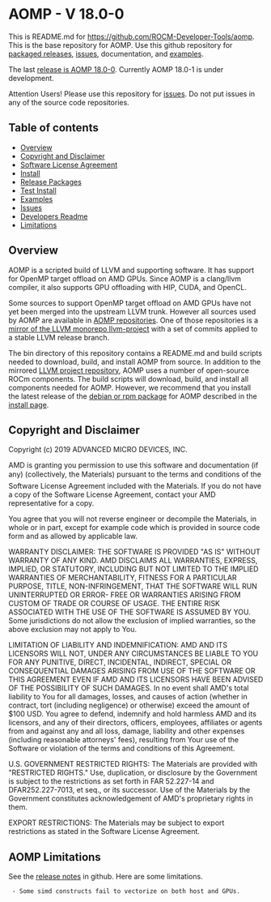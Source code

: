 AOMP - V 18.0-0
==============

This is README.md for https://github.com/ROCM-Developer-Tools/aomp.
This is the base repository for AOMP. Use this github repository for
[packaged releases](https://github.com/ROCm-Developer-Tools/aomp/releases),
[issues](https://github.com/ROCm-Developer-Tools/aomp/issues),
documentation, and
[examples](https://github.com/ROCm-Developer-Tools/aomp/tree/master/examples).

The last [release is AOMP 18.0-0](https://github.com/ROCm-Developer-Tools/aomp/releases).
Currently AOMP 18.0-1 is under development.

Attention Users!  Please use this repository for [issues](https://github.com/ROCm-Developer-Tools/aomp/issues).
Do not put issues in any of the source code repositories.

Table of contents
-----------------

- [Overview](#Overview)
- [Copyright and Disclaimer](#Copyright)
- [Software License Agreement](LICENSE)
- [Install](docs/INSTALL.md)
- [Release Packages](https://github.com/ROCm-Developer-Tools/aomp/releases)
- [Test Install](docs/TESTINSTALL.md)
- [Examples](examples)
- [Issues](https://github.com/ROCm-Developer-Tools/aomp/issues)
- [Developers Readme](bin/README.md)
- [Limitations](#Limitations)

## Overview

<A NAME="Overview">

AOMP is a scripted build of LLVM and supporting software. It has support for OpenMP target offload on AMD GPUs.
Since AOMP is a clang/llvm compiler, it also supports GPU offloading with HIP, CUDA, and OpenCL.

Some sources to support OpenMP target offload on AMD GPUs have not yet been merged into the upstream LLVM trunk.
However all sources used by AOMP are available in [AOMP repositories](https://github.com/ROCm-Developer-Tools/aomp/blob/master/bin/README.md#repositories).
One of those repositories is a
[mirror of the LLVM monorepo llvm-project](https://github.com/ROCm-Developer-Tools/llvm-project)
with a set of commits applied to a stable LLVM release branch.

The bin directory of this repository contains a README.md and build scripts needed to download, build, and install AOMP from source.
In addition to the  mirrored [LLVM project repository](https://github.com/ROCm-Developer-Tools/llvm-project),
AOMP uses a number of open-source ROCm components. The build scripts will download, build, and install all components needed for AOMP.
However, we recommend that you install the latest release of the [debian or rpm package](https://github.com/ROCm-Developer-Tools/aomp/releases) for AOMP described in the [install page](docs/INSTALL.md).

## Copyright and Disclaimer

<A NAME="Copyright">

Copyright (c) 2019 ADVANCED MICRO DEVICES, INC.

AMD is granting you permission to use this software and documentation (if any) (collectively, the 
Materials) pursuant to the terms and conditions of the Software License Agreement included with the 
Materials.  If you do not have a copy of the Software License Agreement, contact your AMD 
representative for a copy.

You agree that you will not reverse engineer or decompile the Materials, in whole or in part, except for 
example code which is provided in source code form and as allowed by applicable law.

WARRANTY DISCLAIMER: THE SOFTWARE IS PROVIDED "AS IS" WITHOUT WARRANTY OF ANY 
KIND.  AMD DISCLAIMS ALL WARRANTIES, EXPRESS, IMPLIED, OR STATUTORY, INCLUDING BUT NOT 
LIMITED TO THE IMPLIED WARRANTIES OF MERCHANTABILITY, FITNESS FOR A PARTICULAR 
PURPOSE, TITLE, NON-INFRINGEMENT, THAT THE SOFTWARE WILL RUN UNINTERRUPTED OR ERROR-
FREE OR WARRANTIES ARISING FROM CUSTOM OF TRADE OR COURSE OF USAGE.  THE ENTIRE RISK 
ASSOCIATED WITH THE USE OF THE SOFTWARE IS ASSUMED BY YOU.  Some jurisdictions do not 
allow the exclusion of implied warranties, so the above exclusion may not apply to You. 

LIMITATION OF LIABILITY AND INDEMNIFICATION:  AMD AND ITS LICENSORS WILL NOT, 
UNDER ANY CIRCUMSTANCES BE LIABLE TO YOU FOR ANY PUNITIVE, DIRECT, INCIDENTAL, 
INDIRECT, SPECIAL OR CONSEQUENTIAL DAMAGES ARISING FROM USE OF THE SOFTWARE OR THIS 
AGREEMENT EVEN IF AMD AND ITS LICENSORS HAVE BEEN ADVISED OF THE POSSIBILITY OF SUCH 
DAMAGES.  In no event shall AMD's total liability to You for all damages, losses, and 
causes of action (whether in contract, tort (including negligence) or otherwise) 
exceed the amount of $100 USD.  You agree to defend, indemnify and hold harmless 
AMD and its licensors, and any of their directors, officers, employees, affiliates or 
agents from and against any and all loss, damage, liability and other expenses 
(including reasonable attorneys' fees), resulting from Your use of the Software or 
violation of the terms and conditions of this Agreement.  

U.S. GOVERNMENT RESTRICTED RIGHTS: The Materials are provided with "RESTRICTED RIGHTS." 
Use, duplication, or disclosure by the Government is subject to the restrictions as set 
forth in FAR 52.227-14 and DFAR252.227-7013, et seq., or its successor.  Use of the 
Materials by the Government constitutes acknowledgement of AMD's proprietary rights in them.

EXPORT RESTRICTIONS: The Materials may be subject to export restrictions as stated in the 
Software License Agreement.

## AOMP Limitations

<A NAME="Limitations">

See the [release notes](https://github.com/ROCm-Developer-Tools/aomp/releases) in github.  Here are some limitations.

```
 - Some simd constructs fail to vectorize on both host and GPUs.
```
